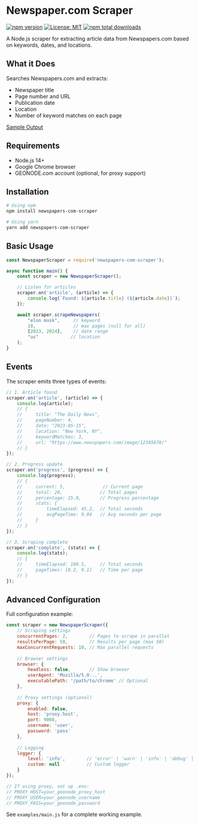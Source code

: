 # Newspaper.com Scraper

[![npm version](https://badge.fury.io/js/newspapers-com-scraper.svg)](https://badge.fury.io/js/newspapers-com-scraper)
[![License: MIT](https://img.shields.io/badge/License-MIT-yellow.svg)](https://opensource.org/licenses/MIT)
[![npm total downloads](https://img.shields.io/npm/dt/newspapers-com-scraper.svg)](https://www.npmjs.com/package/newspapers-com-scraper)

A Node.js scraper for extracting article data from Newspapers.com based on keywords, dates, and locations.

## What it Does

Searches Newspapers.com and extracts:

- Newspaper title
- Page number and URL
- Publication date
- Location
- Number of keyword matches on each page

[Sample Output](https://docs.google.com/spreadsheets/d/1uq366pyEfolITFZ9X507ogsQjssx_pL1bp1pGPIPtt4/edit?gid=0#gid=0)

## Requirements

- Node.js 14+
- Google Chrome browser
- GEONODE.com account (optional, for proxy support)

## Installation

```bash
# Using npm
npm install newspapers-com-scraper

# Using yarn
yarn add newspapers-com-scraper
```

## Basic Usage

```javascript
const NewspaperScraper = require('newspapers-com-scraper');

async function main() {
    const scraper = new NewspaperScraper();

    // Listen for articles
    scraper.on('article', (article) => {
        console.log(`Found: ${article.title} (${article.date})`);
    });

    await scraper.scrapeNewspapers(
        "elon musk",     // keyword
        10,              // max pages (null for all)
        [2023, 2024],    // date range
        "us"            // location
    );
}
```

## Events

The scraper emits three types of events:

```javascript
// 1. Article found
scraper.on('article', (article) => {
    console.log(article);
    // {
    //     title: "The Daily News",
    //     pageNumber: 4,
    //     date: "2023-05-15",
    //     location: "New York, NY",
    //     keywordMatches: 3,
    //     url: "https://www.newspapers.com/image/12345678/"
    // }
});

// 2. Progress update
scraper.on('progress', (progress) => {
    console.log(progress);
    // {
    //     current: 5,              // Current page
    //     total: 20,              // Total pages
    //     percentage: 25.0,       // Progress percentage
    //     stats: {
    //         timeElapsed: 45.2,  // Total seconds
    //         avgPageTime: 9.04   // Avg seconds per page
    //     }
    // }
});

// 3. Scraping complete
scraper.on('complete', (stats) => {
    console.log(stats);
    // {
    //     timeElapsed: 180.5,     // Total seconds
    //     pageTimes: [8.2, 9.1]   // Time per page
    // }
});
```

## Advanced Configuration

Full configuration example:

```javascript
const scraper = new NewspaperScraper({
    // Scraping settings
    concurrentPages: 2,        // Pages to scrape in parallel
    resultsPerPage: 50,        // Results per page (max 50)
    maxConcurrentRequests: 10, // Max parallel requests
    
    // Browser settings
    browser: {
        headless: false,       // Show browser
        userAgent: 'Mozilla/5.0...',
        executablePath: '/path/to/chrome' // Optional
    },
    
    // Proxy settings (optional)
    proxy: {
        enabled: false,
        host: 'proxy.host',
        port: 9008,
        username: 'user',
        password: 'pass'
    },
    
    // Logging
    logger: {
        level: 'info',        // 'error' | 'warn' | 'info' | 'debug' | 'silent'
        custom: null          // Custom logger
    }
});

// If using proxy, set up .env:
// PROXY_HOST=your_geonode_proxy_host
// PROXY_USER=your_geonode_username
// PROXY_PASS=your_geonode_password
```
See `examples/main.js` for a complete working example.

